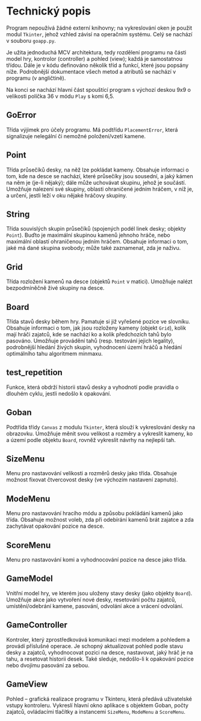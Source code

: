 # Technický popis

Program nepoužívá žádné externí knihovny;
na vykreslování oken je použit modul `Tkinter`,
jehož vzhled závisí na operačním systému.
Celý se nachází v souboru `goapp.py`.

Je užita jednoduchá MCV architektura, tedy rozdělení programu na části
model hry, kontrolor (controller) a pohled (view); každá je samostatnou třídou.
Dále je v kódu definováno několik tříd a funkcí, které jsou popsány níže.
Podrobnější dokumentace všech metod a atributů se nachází v programu (v angličtině).

Na konci se nachází hlavní část spouštící program
s výchozí deskou 9x9 o velikosti políčka 36 v módu `Play` s komi 6,5.

## GoError

Třída výjimek pro účely programu. Má podtřídu
`PlacementError`, která signalizuje nelegální či nemožné položení/vzetí kamene.

## Point

Třída průsečíků desky, na něž lze pokládat kameny. Obsahuje informaci o tom, kde na desce se nachází, které průsečíky jsou sousední, a jaký kámen na něm je (je-li nějaký); dále může uchovávat skupinu, jehož je součástí. Umožňuje nalezení své skupiny, oblasti ohraničené jedním hráčem, v níž je, a určení, jestli leží v oku nějaké hráčovy skupiny.

## String

Třída souvislých skupin průsečíků (spojených podél linek desky; objekty `Point`). Buďto je maximální skupinou kamenů jehnoho hráče, nebo maximální oblastí ohraničenou jedním hráčem. Obsahuje informaci o tom, jaké má dané skupina svobody; může také zaznamenat, zda je naživu.

## Grid

Třída rozložení kamenů na desce (objektů `Point` v matici). Umožňuje nalézt bezpodmíněčně živé skupiny na desce.

## Board

Třída stavů desky během hry. Pamatuje si již vyřešené pozice ve slovníku. Obsahuje informaci o tom, jak jsou rozloženy kameny (objekt `Grid`), kolik mají hráči zajatců, kde se nachází ko a kolik předchozích tahů bylo pasováno. Umožňuje provádění tahů (resp. testování jejich legality), podrobnější hledání živých skupin, vyhodnocení území hráčů a hledání optimálního tahu algoritmem minmaxu.

## test_repetition

Funkce, která obdrží historii stavů desky a vyhodnotí podle pravidla o dlouhém cyklu, jestli nedošlo k opakování.

## Goban

Podtřída třídy `Canvas` z modulu `Tkinter`, která slouží k vykreslování desky na obrazovku. Umožňuje měnit svou velikost a rozměry a vykreslit kameny, ko a území podle objektu `Board`, rovněž vykreslit návrhy na nejlepší tah.

## SizeMenu

Menu pro nastavování velikosti a rozměrů desky jako třída. Obsahuje možnost fixovat čtvercovost desky (ve výchozím nastavení zapnuto).

## ModeMenu

Menu pro nastavování hracího módu a způsobu pokládání kamenů jako třída. Obsahuje možnost voleb, zda při odebírání kamenů brát zajatce a zda zachytávat opakování pozice na desce.

## ScoreMenu

Menu pro nastavování komi a vyhodnocování pozice na desce jako třída.

## GameModel

Vnitřní model hry, ve kterém jsou uloženy stavy desky (jako objekty `Board`). Umožňuje akce jako vytvoření nové desky, resetování počtu zajatců, umístění/odebrání kamene, pasování, odvolání akce a vrácení odvolání.

## GameController

Kontroler, který zprostředkovává komunikaci mezi modelem a pohledem a provádí příslušné operace. Je schopný aktualizovat pohled podle stavu desky a zajatců, vyhodnocovat pozici na desce, nastavovat, jaký hráč je na tahu, a resetovat historii desek. Také sleduje, nedošlo-li k opakování pozice nebo dvojímu pasování za sebou.

## GameView

Pohled – grafická realizace programu v Tkinteru, která předává uživatelské vstupy kontroleru. Vykreslí hlavní okno aplikace s objektem Goban, počty zajatců, ovládacími tlačítky a instancemi `SizeMenu`, `ModeMenu` a `ScoreMenu`.
